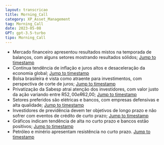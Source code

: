 ```yaml
---
layout: transcricao
title: Morning_Call
category: XP_Asset_Management
tag: Morning_Call
date: 2023-05-08
GPT: gpt-3.5-turbo
tipo: Morning_Call
---
```



<script src="https://www.youtube.com/iframe_api"></script>
<script>
let player;

function onYouTubeIframeAPIReady() {
    player = new YT.Player('youtubeVideo', {
        height: '390',
        width: '640',
        videoId: 'W7m4p4Lfv2c',
    });
}

function jumpToTimestamp(secs) {
    let timestamp = secs; // Set the desired timestamp in seconds
    player.seekTo(timestamp);
}
</script>
- Mercado financeiro apresentou resultados mistos na temporada de balanços, com alguns setores mostrando resultados sólidos;
<a href="#" onclick="jumpToTimestamp(259)">Jump to timestamp</a>
- Continua tendência de inflação e juros altos e desaceleração da economia global;
<a href="#" onclick="jumpToTimestamp(314)">Jump to timestamp</a>
- Bolsa brasileira é vista como atraente para investimentos, com perspectiva de corte de juros;
<a href="#" onclick="jumpToTimestamp(427)">Jump to timestamp</a>
- Privatização da Sabesp atrai atenção dos investidores, com valor justo da ação variando entre R$52,00 e R$62,00;
<a href="#" onclick="jumpToTimestamp(476)">Jump to timestamp</a>
- Setores preferidos são elétricas e bancos, com empresas defensivas e alta qualidade;
<a href="#" onclick="jumpToTimestamp(815)">Jump to timestamp</a>
- Investidores de previdência devem ter objetivos de longo prazo e não sofrer com eventos de crédito de curto prazo;
<a href="#" onclick="jumpToTimestamp(989)">Jump to timestamp</a>
- Gráficos indicam tendência de alta no curto prazo e bancos estão positivos;
<a href="#" onclick="jumpToTimestamp(1518)">Jump to timestamp</a>
- Petróleo e minério apresentam resistência no curto prazo.
<a href="#" onclick="jumpToTimestamp(1461)">Jump to timestamp</a>
<div id="youtubeVideo"></div>